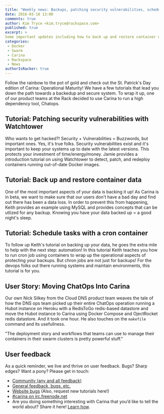 ```yaml
---
title: "Weekly news: Backups, patching security vulnerabilities, scheduling tasks and a testimonial"
date: 2016-03-18 13:00
comments: true
author: Kim Tryce <kim.tryce@rackspace.com>
published: true
excerpt: >
Some important updates including how to back up and restore container data, patching security vulnerabilities with Watchtower, and scheduling tasks with a cron container.  We also have a guest post by a Rackspace team who use Carina to run their ChatOps operation.
categories:
 - Docker
 - Swarm
 - Carina
 - Rackspace
 - News
authorIsRacker: true
---
```


Follow the rainbow to the pot of gold and check out the St. Patrick's Day edition of Carina: Operational Maturity!  We have a few tutorials that lead you down the path towards a backedup and secure system.  To wrap it up, one of our product teams at the Rack decided to use Carina to run a high dependency tool, Chatops.

## Tutorial: Patching security vulnerabilities with Watchtower
Who wants to get hacked?! Security + Vulnerabilities = Buzzwords, but important ones.  Yes, it's true folks. Security vulnerabilities exist and it's important to keep your systems up to date with the latest versions.  This protects your investment of time/energy/money.  Jamie provides a introduction tutorial on using Watchtower to detect, patch, and redeploy containers running out-of-date Docker images. 

## Tutorial: Back up and restore container data
One of the most important aspects of your data is backing it up!  As Carina is in beta, we want to make sure that our users don't have a bad day and find out there has been a data loss.  In order to prevent this from happening, Keith provides an example using MySQL and provides concepts that can be utlized for any backup.  Knowing you have your data backed up = a good night's sleep.

## Tutorial: Schedule tasks with a cron container
To follow up Keith's tutorial on backing up your data, he goes the extra mile to help with the next step: automation! In this tutorial Keith teaches you how to run cron job using containers to wrap up the operational aspects of protecting your backups.  But chron jobs are not just for backups! For the devops folks out there running systems and maintain environments, this tutorial is for you.    

## User Story: Moving ChatOps Into Carina
Our own Nick Silkey from the Cloud DNS product team weaves the tale of how the DNS ops team picked up their entire ChatOps operation running a Hubot instance on Heroku with a RedisToGo redis-based datastore and move the Hubot instance to Carina using Docker Compose and OjectRocket redis datastore. And it took one hour. He also touches on the `makefile` command and its usefullness. 

"The deployment story and workflows that teams can use to manage their containers in their swarm clusters is pretty powerful stuff."

## User feedback

As a quick reminder, we live and thrive on user feedback. Bugs? Sharp edges? Want a pony? Please get in touch:

* [Community (any and all feedback)](https://community.getcarina.com/)
* [General feedback, bugs, etc.](https://github.com/getcarina/feedback)
* [Website bugs](https://github.com/getcarina/getcarina.com/issues) (Also, request new tutorials here!)
* [#carina on irc.freenode.net](https://botbot.me/freenode/carina/)
* Are you doing something interesting with Carina that you’d like to tell the world about? Share it here! <a href="https://github.com/getcarina/getcarina.com/blob/master/CONTRIBUTING.md">Learn how</a>.
